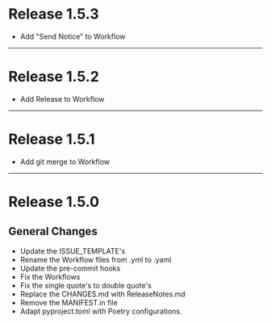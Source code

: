# Release 1.5.3

- Add "Send Notice" to Workflow

______________________________________________________________________

# Release 1.5.2

- Add Release to Workflow

______________________________________________________________________

# Release 1.5.1

- Add git merge to Workflow

______________________________________________________________________

# Release 1.5.0

## General Changes

- Update the ISSUE_TEMPLATE's
- Rename the Workflow files from .yml to .yaml
- Update the pre-commit hooks
- Fix the Workflows
- Fix the single quote's to double quote's
- Replace the CHANGES.md with ReleaseNotes.md
- Remove the MANIFEST.in file
- Adapt pyproject.toml with Poetry configurations.
